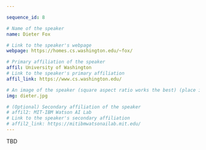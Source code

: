 ```yaml
---

sequence_id: 8

# Name of the speaker
name: Dieter Fox

# Link to the speaker's webpage
webpage: https://homes.cs.washington.edu/~fox/

# Primary affiliation of the speaker
affil: University of Washington
# Link to the speaker's primary affiliation
affil_link: https://www.cs.washington.edu/

# An image of the speaker (square aspect ratio works the best) (place in the `assets/img/speakers` directory)
img: dieter.jpg

# (Optional) Secondary affiliation of the speaker
# affil2: MIT-IBM Watson AI Lab
# Link to the speaker's secondary affiliation 
# affil2_link: https://mitibmwatsonailab.mit.edu/
---
```


<!-- Whatever you write below will show up as the speaker's bio -->

TBD